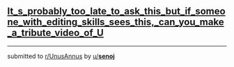## [It_s_probably_too_late_to_ask_this_but_if_someone_with_editing_skills_sees_this,_can_you_make_a_tribute_video_of_U](https://www.reddit.com/r/UnusAnnus/comments/jrsxrb/its_probably_too_late_to_ask_this_but_if_someone/)


---

submitted to [r/UnusAnnus](https://www.reddit.com/r/UnusAnnus) by [u/__senoj__](https://www.reddit.com/user/__senoj__)
